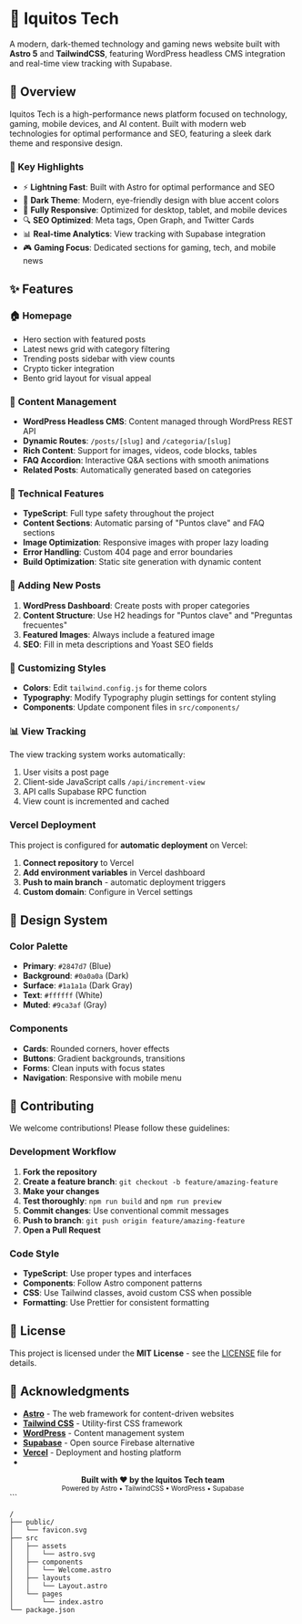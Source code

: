# 🌟 Iquitos Tech

A modern, dark-themed technology and gaming news website built with **Astro 5** and **TailwindCSS**, featuring WordPress headless CMS integration and real-time view tracking with Supabase.

## 📖 Overview

Iquitos Tech is a high-performance news platform focused on technology, gaming, mobile devices, and AI content. Built with modern web technologies for optimal performance and SEO, featuring a sleek dark theme and responsive design.

### 🎯 Key Highlights

- ⚡ **Lightning Fast**: Built with Astro for optimal performance and SEO
- 🎨 **Dark Theme**: Modern, eye-friendly design with blue accent colors
- 📱 **Fully Responsive**: Optimized for desktop, tablet, and mobile devices
- 🔍 **SEO Optimized**: Meta tags, Open Graph, and Twitter Cards
- 📊 **Real-time Analytics**: View tracking with Supabase integration
- 🎮 **Gaming Focus**: Dedicated sections for gaming, tech, and mobile news

## ✨ Features

### 🏠 **Homepage**
- Hero section with featured posts
- Latest news grid with category filtering
- Trending posts sidebar with view counts
- Crypto ticker integration
- Bento grid layout for visual appeal

### 📝 **Content Management**
- **WordPress Headless CMS**: Content managed through WordPress REST API
- **Dynamic Routes**: `/posts/[slug]` and `/categoria/[slug]`
- **Rich Content**: Support for images, videos, code blocks, tables
- **FAQ Accordion**: Interactive Q&A sections with smooth animations
- **Related Posts**: Automatically generated based on categories

### 🔧 **Technical Features**
- **TypeScript**: Full type safety throughout the project
- **Content Sections**: Automatic parsing of "Puntos clave" and FAQ sections
- **Image Optimization**: Responsive images with proper lazy loading
- **Error Handling**: Custom 404 page and error boundaries
- **Build Optimization**: Static site generation with dynamic content

### 📝 Adding New Posts

1. **WordPress Dashboard**: Create posts with proper categories
2. **Content Structure**: Use H2 headings for "Puntos clave" and "Preguntas frecuentes"
3. **Featured Images**: Always include a featured image
4. **SEO**: Fill in meta descriptions and Yoast SEO fields

### 🎨 Customizing Styles

- **Colors**: Edit `tailwind.config.js` for theme colors
- **Typography**: Modify Typography plugin settings for content styling
- **Components**: Update component files in `src/components/`

### 📊 View Tracking

The view tracking system works automatically:
1. User visits a post page
2. Client-side JavaScript calls `/api/increment-view`
3. API calls Supabase RPC function
4. View count is incremented and cached

### Vercel Deployment

This project is configured for **automatic deployment** on Vercel:

1. **Connect repository** to Vercel
2. **Add environment variables** in Vercel dashboard
3. **Push to main branch** - automatic deployment triggers
4. **Custom domain**: Configure in Vercel settings

## 🎨 Design System

### Color Palette
- **Primary**: `#2847d7` (Blue)
- **Background**: `#0a0a0a` (Dark)
- **Surface**: `#1a1a1a` (Dark Gray)
- **Text**: `#ffffff` (White)
- **Muted**: `#9ca3af` (Gray)

### Components
- **Cards**: Rounded corners, hover effects
- **Buttons**: Gradient backgrounds, transitions
- **Forms**: Clean inputs with focus states
- **Navigation**: Responsive with mobile menu

## 🤝 Contributing

We welcome contributions! Please follow these guidelines:

### Development Workflow

1. **Fork the repository**
2. **Create a feature branch**: `git checkout -b feature/amazing-feature`
3. **Make your changes**
4. **Test thoroughly**: `npm run build` and `npm run preview`
5. **Commit changes**: Use conventional commit messages
6. **Push to branch**: `git push origin feature/amazing-feature`
7. **Open a Pull Request**

### Code Style

- **TypeScript**: Use proper types and interfaces
- **Components**: Follow Astro component patterns
- **CSS**: Use Tailwind classes, avoid custom CSS when possible
- **Formatting**: Use Prettier for consistent formatting

## 📄 License

This project is licensed under the **MIT License** - see the [LICENSE](LICENSE) file for details.

## 🙏 Acknowledgments

- **[Astro](https://astro.build/)** - The web framework for content-driven websites
- **[Tailwind CSS](https://tailwindcss.com/)** - Utility-first CSS framework
- **[WordPress](https://wordpress.org/)** - Content management system
- **[Supabase](https://supabase.com/)** - Open source Firebase alternative
- **[Vercel](https://vercel.com/)** - Deployment and hosting platform
- 
<div align="center">
  <strong>Built with ❤️ by the Iquitos Tech team</strong>
  <br>
  <sub>Powered by Astro • TailwindCSS • WordPress • Supabase</sub>
</div>
```

```text
/
├── public/
│   └── favicon.svg
├── src
│   ├── assets
│   │   └── astro.svg
│   ├── components
│   │   └── Welcome.astro
│   ├── layouts
│   │   └── Layout.astro
│   └── pages
│       └── index.astro
└── package.json
```
